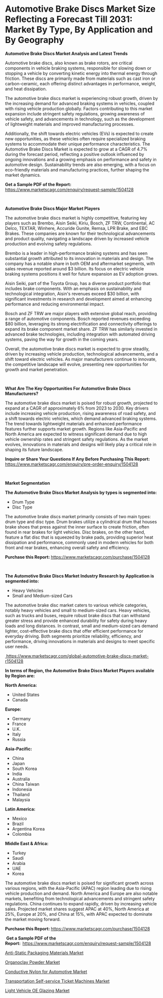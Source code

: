 <p><h1>Automotive Brake Discs Market Size Reflecting a Forecast Till 2031: Market By Type, By Application and By Geography</h1></p><p><strong>Automotive Brake Discs Market Analysis and Latest Trends</strong></p>
<p><p>Automotive brake discs, also known as brake rotors, are critical components in vehicle braking systems, responsible for slowing down or stopping a vehicle by converting kinetic energy into thermal energy through friction. These discs are primarily made from materials such as cast iron or carbon-ceramic, each offering distinct advantages in performance, weight, and heat dissipation.</p><p>The automotive brake discs market is experiencing robust growth, driven by the increasing demand for advanced braking systems in vehicles, coupled with rising vehicle production globally. Factors contributing to this market expansion include stringent safety regulations, growing awareness of vehicle safety, and advancements in technology, such as the development of lightweight materials and improved manufacturing processes.</p><p>Additionally, the shift towards electric vehicles (EVs) is expected to create new opportunities, as these vehicles often require specialized braking systems to accommodate their unique performance characteristics. The Automotive Brake Discs Market is expected to grow at a CAGR of 4.7% during the forecast period, reflecting a positive outlook influenced by ongoing innovations and a growing emphasis on performance and safety in automotive design. Sustainability trends are also emerging, with a focus on eco-friendly materials and manufacturing practices, further shaping the market dynamics.</p></p>
<p><strong>Get a Sample PDF of the Report:&nbsp;</strong> <a href="https://www.marketscagr.com/enquiry/request-sample/1504128?utm_campaign=1411&utm_medium=2&utm_source=Github&utm_content=ia&utm_term=12102024&utm_id=automotive-brake-discs">https://www.marketscagr.com/enquiry/request-sample/1504128</a></p>
<p>&nbsp;</p>
<p><strong>Automotive Brake Discs Major Market Players</strong></p>
<p><p>The automotive brake discs market is highly competitive, featuring key players such as Brembo, Aisin Seiki, Kiriu, Bosch, ZF TRW, Continental, AC Delco, TEXTAR, Winhere, Accuride Gunite, Remsa, LPR Brake, and EBC Brakes. These companies are known for their technological advancements and product quality, navigating a landscape driven by increased vehicle production and evolving safety regulations.</p><p>Brembo is a leader in high-performance braking systems and has seen substantial growth attributed to its innovation in materials and design. The company has a notable share in both OEM and aftermarket segments, with sales revenue reported around $3 billion. Its focus on electric vehicle braking systems positions it well for future expansion as EV adoption grows.</p><p>Aisin Seiki, part of the Toyota Group, has a diverse product portfolio that includes brake components. With an emphasis on sustainability and technological integration, Aisin's revenues exceed $30 billion, with significant investments in research and development aimed at enhancing performance and reducing environmental impact.</p><p>Bosch and ZF TRW are major players with extensive global reach, providing a range of automotive components. Bosch reported revenues exceeding $80 billion, leveraging its strong electrification and connectivity offerings to expand its brake component market share. ZF TRW has similarly invested in advanced brake technologies, including integration with automated driving systems, paving the way for growth in the coming years.</p><p>Overall, the automotive brake discs market is expected to grow steadily, driven by increasing vehicle production, technological advancements, and a shift toward electric vehicles. As major manufacturers continue to innovate, the competitive landscape will evolve, presenting new opportunities for growth and market penetration.</p></p>
<p>&nbsp;</p>
<p><strong>What Are The Key Opportunities For Automotive Brake Discs Manufacturers?</strong></p>
<p><p>The automotive brake discs market is poised for robust growth, projected to expand at a CAGR of approximately 6% from 2023 to 2030. Key drivers include increasing vehicle production, rising awareness of road safety, and a shift towards electric vehicles, which demand advanced braking systems. The trend towards lightweight materials and enhanced performance features further supports market growth. Regions like Asia-Pacific and North America are expected to witness significant demand due to high vehicle ownership rates and stringent safety regulations. As the market evolves, innovations in materials and designs will likely play a critical role in shaping its future landscape.</p></p>
<p><strong>Inquire or Share Your Questions If Any Before Purchasing This Report:</strong> <a href="https://www.marketscagr.com/enquiry/pre-order-enquiry/1504128?utm_campaign=1411&utm_medium=2&utm_source=Github&utm_content=ia&utm_term=12102024&utm_id=automotive-brake-discs">https://www.marketscagr.com/enquiry/pre-order-enquiry/1504128</a></p>
<p>&nbsp;</p>
<p><strong>Market Segmentation</strong></p>
<p><strong>The Automotive Brake Discs Market Analysis by types is segmented into:</strong></p>
<p><ul><li>Drum Type</li><li>Disc Type</li></ul></p>
<p><p>The automotive brake discs market primarily consists of two main types: drum type and disc type. Drum brakes utilize a cylindrical drum that houses brake shoes that press against the inner surface to create friction, often found in rear brakes for light vehicles. Disc brakes, on the other hand, feature a flat disc that is squeezed by brake pads, providing superior heat dissipation and performance, commonly used in modern vehicles for both front and rear brakes, enhancing overall safety and efficiency.</p></p>
<p><strong>Purchase this Report:&nbsp;</strong><a href="https://www.marketscagr.com/purchase/1504128?utm_campaign=1411&utm_medium=2&utm_source=Github&utm_content=ia&utm_term=12102024&utm_id=automotive-brake-discs">https://www.marketscagr.com/purchase/1504128</a></p>
<p>&nbsp;</p>
<p><strong>The Automotive Brake Discs Market Industry Research by Application is segmented into:</strong></p>
<p><ul><li>Heavy Vehicles</li><li>Small and Medium-sized Cars</li></ul></p>
<p><p>The automotive brake disc market caters to various vehicle categories, notably heavy vehicles and small to medium-sized cars. Heavy vehicles, such as trucks and buses, require robust brake discs that can withstand greater stress and provide enhanced durability for safety during heavy loads and long distances. In contrast, small and medium-sized cars demand lighter, cost-effective brake discs that offer efficient performance for everyday driving. Both segments prioritize reliability, efficiency, and performance, driving innovations in materials and designs to meet specific user needs.</p></p>
<p><a href="https://www.marketscagr.com/global-automotive-brake-discs-market-r1504128?utm_campaign=1411&utm_medium=2&utm_source=Github&utm_content=ia&utm_term=12102024&utm_id=automotive-brake-discs">&nbsp;https://www.marketscagr.com/global-automotive-brake-discs-market-r1504128</a></p>
<p><strong>In terms of Region, the Automotive Brake Discs Market Players available by Region are:</strong></p>
<p>
    <p> <strong> North America: </strong>
        <ul>
            <li>United States</li>
            <li>Canada</li>
        </ul>
        </p> 
    <p> <strong> Europe: </strong>
        <ul>
            <li>Germany</li>
            <li>France</li>
            <li>U.K.</li>
            <li>Italy</li>
            <li>Russia</li>
        </ul>
        </p> 
    <p> <strong> Asia-Pacific: </strong>
        <ul>
            <li>China</li>
            <li>Japan</li>
            <li>South Korea</li>
            <li>India</li>
            <li>Australia</li>
            <li>China Taiwan</li>
            <li>Indonesia</li>
            <li>Thailand</li>
            <li>Malaysia</li>
        </ul>
        </p> 
    <p> <strong> Latin America: </strong>
        <ul>
            <li>Mexico</li>
            <li>Brazil</li>
            <li>Argentina Korea</li>
            <li>Colombia</li>
        </ul>
        </p> 
    <p> <strong> Middle East & Africa: </strong>
        <ul>
            <li>Turkey</li>
            <li>Saudi</li>
            <li>Arabia</li>
            <li>UAE</li>
            <li>Korea</li>
        </ul>
    </p>
    </p>
<p><p>The automotive brake discs market is poised for significant growth across various regions, with the Asia-Pacific (APAC) region leading due to rising vehicle production and demand. North America and Europe are also notable markets, benefiting from technological advancements and stringent safety regulations. China continues to expand rapidly, driven by increasing vehicle sales. Projected market shares suggest APAC at 40%, North America at 25%, Europe at 20%, and China at 15%, with APAC expected to dominate the market moving forward.</p></p>
<p><strong>Purchase this Report: </strong><a href="https://www.marketscagr.com/purchase/1504128?utm_campaign=1411&utm_medium=2&utm_source=Github&utm_content=ia&utm_term=12102024&utm_id=automotive-brake-discs">https://www.marketscagr.com/purchase/1504128</a></p>
<p>&nbsp;<strong>Get a Sample PDF of the Report:&nbsp;&nbsp;</strong><a href="https://www.marketscagr.com/enquiry/request-sample/1504128?utm_campaign=1411&utm_medium=2&utm_source=Github&utm_content=ia&utm_term=12102024&utm_id=automotive-brake-discs">https://www.marketscagr.com/enquiry/request-sample/1504128</a></p>
<p><strong></strong></p>
<p><p><a href="https://github.com/NargisHussain432/Market-Research-Report-List-1/blob/main/anti-static-packaging-materials-market.md?utm_campaign=1411&utm_medium=2&utm_source=Github&utm_content=ia&utm_term=12102024&utm_id=automotive-brake-discs">Anti-Static Packaging Materials Market</a></p><p><a href="https://www.linkedin.com/pulse/strategic-insights-global-organoclay-powder-market-trends-awyqf?utm_campaign=1411&utm_medium=2&utm_source=Github&utm_content=ia&utm_term=12102024&utm_id=automotive-brake-discs">Organoclay Powder Market</a></p><p><a href="https://www.linkedin.com/pulse/conductive-nylon-automotive-market-size-share-competitive-landscape-rpizf?utm_campaign=1411&utm_medium=2&utm_source=Github&utm_content=ia&utm_term=12102024&utm_id=automotive-brake-discs">Conductive Nylon for Automotive Market</a></p><p><a href="https://www.linkedin.com/pulse/comprehensive-analysis-global-transportation-self-service-rh5bf?utm_campaign=1411&utm_medium=2&utm_source=Github&utm_content=ia&utm_term=12102024&utm_id=automotive-brake-discs">Transportation Self-service Ticket Machines Market</a></p><p><a href="https://github.com/FahadAhmed223/Market-Research-Report-List-1/blob/main/light-vehicle-oe-glazing-market.md?utm_campaign=1411&utm_medium=2&utm_source=Github&utm_content=ia&utm_term=12102024&utm_id=automotive-brake-discs">Light Vehicle OE Glazing Market</a></p></p>
